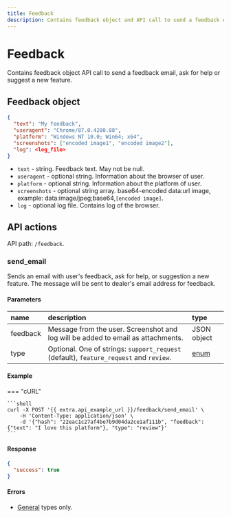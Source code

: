 ```yaml
---
title: Feedback
description: Contains feedback object and API call to send a feedback email, ask for help or suggest a new feature.
---
```


# Feedback

Contains feedback object API call to send a feedback email, ask for help or suggest a new feature.


## Feedback object

```JSON
{
  "text": "My feedback",
  "useragent": "Chrome/87.0.4280.88",
  "platform": "Windows NT 10.0; Win64; x64",
  "screenshots": ["encoded image1", "encoded image2"],
  "log": <log_file>
}
```

* `text` - string. Feedback text. May not be null.
* `useragent` - optional string. Information about the browser of user.
* `platform` - optional string. Information about the platform of user.
* `screenshots` - optional string array. base64-encoded data:url image, example: data:image/jpeg;base64,`[encoded image]`.
* `log` - optional log file. Contains log of the browser.


## API actions

API path: `/feedback`.

### send_email

Sends an email with user's feedback, ask for help, or suggestion a new feature. The message will be sent to dealer's 
email address for feedback.

#### Parameters

| name     | description                                                                            | type                                                     |
|:---------|:---------------------------------------------------------------------------------------|:---------------------------------------------------------|
| feedback | Message from the user. Screenshot and log will be added to email as attachments.       | JSON object                                              |
| type     | Optional. One of strings: `support_request` (default), `feature_request` and `review`. | [enum](../../getting-started/introduction.md#data-types) |

#### Example

=== "cURL"

    ```shell
    curl -X POST '{{ extra.api_example_url }}/feedback/send_email' \
        -H 'Content-Type: application/json' \
        -d '{"hash": "22eac1c27af4be7b9d04da2ce1af111b", "feedback": {"text": "I love this platform"}, "type": "review"}'
    ```

#### Response

```json
{
  "success": true
}
```

#### Errors

* [General](../../getting-started/errors.md#error-codes) types only.
